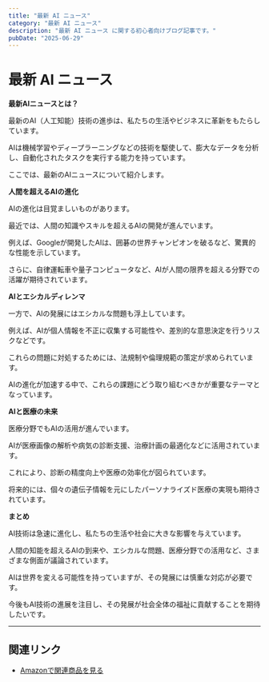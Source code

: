 ```yaml
---
title: "最新 AI ニュース"
category: "最新 AI ニュース"
description: "最新 AI ニュース に関する初心者向けブログ記事です。"
pubDate: "2025-06-29"
---
```


# 最新 AI ニュース

**最新AIニュースとは？**

最新のAI（人工知能）技術の進歩は、私たちの生活やビジネスに革新をもたらしています。

AIは機械学習やディープラーニングなどの技術を駆使して、膨大なデータを分析し、自動化されたタスクを実行する能力を持っています。

ここでは、最新のAIニュースについて紹介します。



**人間を超えるAIの進化**

AIの進化は目覚ましいものがあります。

最近では、人間の知識やスキルを超えるAIの開発が進んでいます。

例えば、Googleが開発したAIは、囲碁の世界チャンピオンを破るなど、驚異的な性能を示しています。

さらに、自律運転車や量子コンピュータなど、AIが人間の限界を超える分野での活躍が期待されています。



**AIとエシカルディレンマ**

一方で、AIの発展にはエシカルな問題も浮上しています。

例えば、AIが個人情報を不正に収集する可能性や、差別的な意思決定を行うリスクなどです。

これらの問題に対処するためには、法規制や倫理規範の策定が求められています。

AIの進化が加速する中で、これらの課題にどう取り組むべきかが重要なテーマとなっています。



**AIと医療の未来**

医療分野でもAIの活用が進んでいます。

AIが医療画像の解析や病気の診断支援、治療計画の最適化などに活用されています。

これにより、診断の精度向上や医療の効率化が図られています。

将来的には、個々の遺伝子情報を元にしたパーソナライズド医療の実現も期待されています。



**まとめ**

AI技術は急速に進化し、私たちの生活や社会に大きな影響を与えています。

人間の知能を超えるAIの到来や、エシカルな問題、医療分野での活用など、さまざまな側面が議論されています。

AIは世界を変える可能性を持っていますが、その発展には慎重な対応が必要です。

今後もAI技術の進展を注目し、その発展が社会全体の福祉に貢献することを期待したいです。



---

## 関連リンク

- [Amazonで関連商品を見る](https://www.amazon.co.jp/s?k=%E6%9C%80%E6%96%B0+AI+%E3%83%8B%E3%83%A5%E3%83%BC%E3%82%B9&tag=autowritehubai-22)
